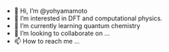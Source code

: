 - 👋 Hi, I’m @yohyamamoto
- 👀 I’m interested in DFT and computational physics.
- 🌱 I’m currently learning quantum chemistry
- 💞️ I’m looking to collaborate on ...
- 📫 How to reach me ...

<!---
yohyamamoto/yohyamamoto is a ✨ special ✨ repository because its `README.md` (this file) appears on your GitHub profile.
You can click the Preview link to take a look at your changes.
--->
